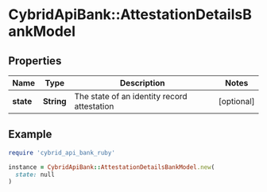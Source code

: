 # CybridApiBank::AttestationDetailsBankModel

## Properties

| Name | Type | Description | Notes |
| ---- | ---- | ----------- | ----- |
| **state** | **String** | The state of an identity record attestation | [optional] |

## Example

```ruby
require 'cybrid_api_bank_ruby'

instance = CybridApiBank::AttestationDetailsBankModel.new(
  state: null
)
```

